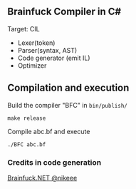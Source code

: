 ## Brainfuck Compiler in C#

Target: CIL


- Lexer(token)
- Parser(syntax, AST)
- Code generator (emit IL)
- Optimizer

## Compilation and execution

Build the compiler "BFC" in `bin/publish/`
```
make release
```

Compile abc.bf and execute
```
./BFC abc.bf
```


### Credits in code generation
[Brainfuck.NET @nikeee](https://github.com/nikeee/Brainfuck.NET)
